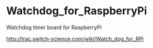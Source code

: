 # Watchdog_for_RaspberryPi
Watchdog timer board for RaspberryPi

http://trac.switch-science.com/wiki/Watch_dog_for_RPi
